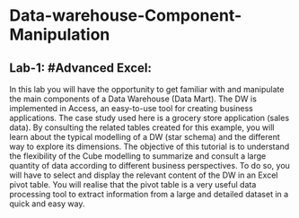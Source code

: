 # Data-warehouse-Component-Manipulation
## Lab-1: #Advanced Excel: 
In this lab you will have the opportunity to get familiar with and manipulate the main components of a Data Warehouse (Data Mart). The DW is implemented in Access, an easy-to-use tool for creating business applications. The case study used here is a grocery store application (sales data). By consulting the related tables created for this example, you will learn about the typical modelling of a DW (star schema) and the different way to explore its dimensions.
The objective of this tutorial is to understand the flexibility of the Cube modelling to summarize and consult a large quantity of data according to different business perspectives. To do so, you will have to select and display the relevant content of the DW in an Excel pivot table. You will realise that the pivot table is a very useful data processing tool to extract information from a large and detailed dataset in a quick and easy way.
